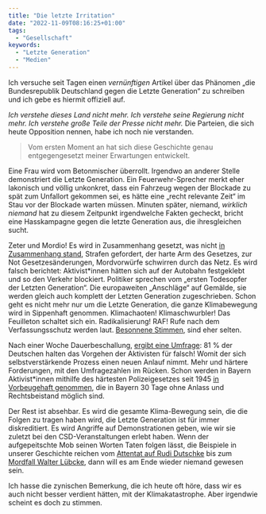 ```yaml
---
title: "Die letzte Irritation"
date: "2022-11-09T08:16:25+01:00"
tags:
  - "Gesellschaft"
keywords:
  - "Letzte Generation"
  - "Medien"
---
```


Ich versuche seit Tagen einen _vernünftigen_ Artikel über das Phänomen „die Bundesrepublik Deutschland gegen die Letzte Generation“ zu schreiben und ich gebe es hiermit offiziell auf. 

_Ich verstehe dieses Land nicht mehr. Ich verstehe seine Regierung nicht mehr. Ich verstehe große Teile der Presse nicht mehr._ Die Parteien, die sich heute Opposition nennen, habe ich noch nie verstanden.

> Vom ersten Moment an hat sich diese Geschichte genau entgegengesetzt meiner Erwartungen entwickelt. 

Eine Frau wird vom Betonmischer überrollt. Irgendwo an anderer Stelle demonstriert die Letzte Generation. Ein Feuerwehr-Sprecher merkt eher lakonisch und völlig unkonkret, dass ein Fahrzeug wegen der Blockade zu spät zum Unfallort gekommen sei, es hätte eine „recht relevante Zeit“ im Stau vor der Blockade warten müssen. Minuten später, niemand, _wirklich niemand_ hat zu diesem Zeitpunkt irgendwelche Fakten gecheckt, bricht eine Hasskampagne gegen die letzte Generation aus, die ihresgleichen sucht. 

Zeter und Mordio! Es wird in Zusammenhang gesetzt, was nicht [in Zusammenhang stand](https://www.rbb24.de/panorama/beitrag/2022/11/letzte-generation-vorwuerfe-unfall-notaerztin-berlin-kritik-medien.html), Strafen gefordert, der harte Arm des Gesetzes, zur Not Gesetzesänderungen, Mordvorwürfe schwirren durch das Netz. Es wird falsch berichtet: Aktivist\*innen hätten sich auf der Autobahn festgeklebt und so den Verkehr blockiert. Politiker sprechen vom „ersten Todesopfer der Letzten Generation“. Die europaweiten „Anschläge“ auf Gemälde, sie werden gleich auch komplett der Letzten Generation zugeschrieben. Schon geht es nicht mehr nur um die Letzte Generation, die ganze Klimabewegung wird in Sippenhaft genommen. Klimachaoten! Klimaschwurbler! Das Feuilleton schaltet sich ein. Radikalisierung! RAF! Rufe nach dem Verfassungsschutz werden laut. [Besonnene Stimmen](https://uebermedien.de/78287/die-unmoegliche-debatte-um-den-tod-einer-radfahrerin/), sind eher selten. 

Nach einer Woche Dauerbeschallung, [ergibt eine Umfrage](https://www.augsburger-allgemeine.de/special/bayern-monitor/umfrage-acht-von-zehn-deutschen-verurteilen-klima-proteste-der-letzten-generation-id64479841.html): 81 % der Deutschen halten das Vorgehen der Aktivisten für falsch! Womit der sich selbstverstärkende Prozess einen neuen Anlauf nimmt. Mehr und härtere Forderungen, mit den Umfragezahlen im Rücken. Schon werden in Bayern Aktivist\*innen mithilfe des härtesten Polizeigesetzes seit 1945 [in Vorbeugehaft genommen](https://netzpolitik.org/2022/polizeilicher-gewahrsam-klimaaktivisten-ohne-gerichtsverfahren-in-haft/), die in Bayern 30 Tage ohne Anlass und Rechtsbeistand möglich sind.

Der Rest ist absehbar. Es wird die gesamte Klima-Bewegung sein, die die Folgen zu tragen haben wird, die Letzte Generation ist für immer diskreditiert. Es wird Angriffe auf Demonstrationen geben, wie wir sie zuletzt bei den CSD-Veranstaltungen erlebt haben. Wenn der aufgepeitschte Mob seinen Worten Taten folgen lässt, die Beispiele in unserer Geschichte reichen vom [Attentat auf Rudi Dutschke](https://de.wikipedia.org/wiki/Rudi_Dutschke#Attentat_und_Genesung) bis zum [Mordfall Walter Lübcke](https://de.wikipedia.org/wiki/Mordfall_Walter_L%C3%BCbcke), dann will es am Ende wieder niemand gewesen sein.

Ich hasse die zynischen Bemerkung, die ich heute oft höre, dass wir es auch nicht besser verdient hätten, mit der Klimakatastrophe. Aber irgendwie scheint es doch zu stimmen.
